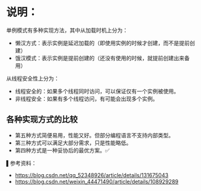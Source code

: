 ﻿# 说明：

单例模式有多种实现方法，其中从加载时机上分为：
* 懒汉方式：表示实例是延迟加载的（即使用实例的时候才创建，而不是提前创建）
* 饿汉模式：表示实例是提前创建的（还没有使用的时候，就提前创建出来备用）

从线程安全性上分为：
* 线程安全的：如果多个线程同时访问，可以保证仅有一个实例被使用。
* 非线程安全：如果有多个线程访问，有可能会出现多个实例。

## 各种实现方式的比较
* 第五种方式简便易用，性能又好。但部分编程语言不支持内部类型。
* 第三种方式可以满足大部分需求，只是性能略低。
* 第四种方式是一种妥协后的最优方案。✅


▌参考资料：
* https://blog.csdn.net/qq_52348926/article/details/131675043
* https://blog.csdn.net/weixin_44471490/article/details/108929289